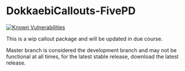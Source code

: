 # DokkaebiCallouts-FivePD

[![Known Vulnerabilities](https://snyk.io/test/github/xSklzxDokkaebi/DokkaebiCallouts-FivePD/badge.svg)](https://snyk.io/test/github/xSklzxDokkaebi/DokkaebiCallouts-FivePD)

This is a wip callout package and will be updated in due course.

Master branch is considered the development branch and may not be functional at all times, for the latest stable release, download the latest release.
